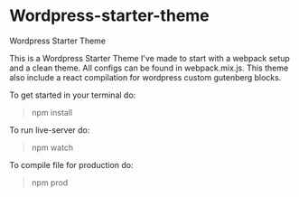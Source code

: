 # Wordpress-starter-theme

Wordpress Starter Theme

This is a Wordpress Starter Theme I've made to start with a webpack setup and a clean theme.
All configs can be found in webpack.mix.js.
This theme also include a react compilation for wordpress custom gutenberg blocks.

To get started in your terminal do:
>npm install

To run live-server do:
>npm watch

To compile file for production do:
>npm prod
